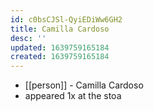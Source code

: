 ```yaml
---
id: c0bsCJSl-QyiEDiWw6GH2
title: Camilla Cardoso
desc: ''
updated: 1639759165184
created: 1639759165184
---
```



- [[person]] - Camilla Cardoso
- appeared 1x at the stoa
